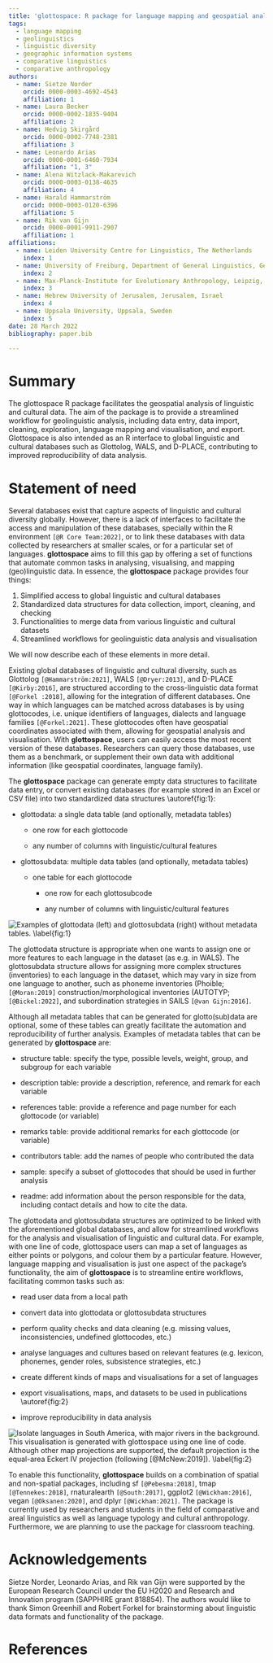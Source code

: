```yaml
---
title: 'glottospace: R package for language mapping and geospatial analysis of linguistic and cultural data'
tags:
  - language mapping
  - geolinguistics
  - linguistic diversity
  - geographic information systems
  - comparative linguistics
  - comparative anthropology
authors:
  - name: Sietze Norder
    orcid: 0000-0003-4692-4543
    affiliation: 1
  - name: Laura Becker
    orcid: 0000-0002-1835-9404
    affiliation: 2
  - name: Hedvig Skirgård
    orcid: 0000-0002-7748-2381
    affiliation: 3
  - name: Leonardo Arias
    orcid: 0000-0001-6460-7934
    affiliation: "1, 3"
  - name: Alena Witzlack-Makarevich
    orcid: 0000-0003-0138-4635 
    affiliation: 4
  - name: Harald Hammarström
    orcid: 0000-0003-0120-6396
    affiliation: 5
  - name: Rik van Gijn
    orcid: 0000-0001-9911-2907
    affiliation: 1
affiliations:
  - name: Leiden University Centre for Linguistics, The Netherlands
    index: 1
  - name: University of Freiburg, Department of General Linguistics, Germany
    index: 2
  - name: Max-Planck-Institute for Evolutionary Anthropology, Leipzig, Germany
    index: 3
  - name: Hebrew University of Jerusalem, Jerusalem, Israel
    index: 4
  - name: Uppsala University, Uppsala, Sweden
    index: 5
date: 28 March 2022
bibliography: paper.bib

---
```


# Summary

The glottospace R package facilitates the geospatial analysis of linguistic and cultural data. The aim of the package is to provide a streamlined workflow for geolinguistic analysis, including data entry, data import, cleaning, exploration, language mapping and visualisation, and export. Glottospace is also intended as an R interface to global linguistic and cultural databases such as Glottolog, WALS, and D-PLACE, contributing to improved reproducibility of data analysis.

# Statement of need

Several databases exist that capture aspects of linguistic and cultural diversity globally. However,  there is a lack of interfaces to facilitate the access and manipulation of these databases, specially within the R environment `[@R Core Team:2022]`, or to link these databases with data collected by researchers at smaller scales, or for a particular set of languages. **glottospace** aims to fill this gap by offering a set of functions that automate common tasks in analysing, visualising, and mapping (geo)linguistic data. In essence, the **glottospace** package provides four things: 

1.	Simplified access to global linguistic and cultural databases
1.	Standardized data structures for data collection, import, cleaning, and checking
1.	Functionalities to merge data from various linguistic and cultural datasets
1.	Streamlined workflows for geolinguistic data analysis and visualisation

We will now describe each of these elements in more detail.

Existing global databases of linguistic and cultural diversity, such as Glottolog `[@Hammarström:2021]`, WALS `[@Dryer:2013]`, and D-PLACE `[@Kirby:2016]`, are structured according to the cross-linguistic data format `[@Forkel :2018]`, allowing for the integration of different databases. One way in which languages can be matched across databases is by using glottocodes, i.e. unique identifiers of languages, dialects and language families `[@Forkel:2021]`. These glottocodes often have geospatial coordinates associated with them, allowing for geospatial analysis and visualisation. With **glottospace**, users can easily access the most recent version of these databases. Researchers can query those databases, use them as a benchmark, or supplement their own data with additional information (like geospatial coordinates, language family).  

The **glottospace** package can generate empty data structures to facilitate data entry, or convert existing databases (for example stored in an Excel or CSV file) into two standardized data structures \autoref{fig:1}: 

  - glottodata: a single data table (and optionally, metadata tables)
  
    - one row for each glottocode
    
    - any number of columns with linguistic/cultural features
    
  - glottosubdata: multiple data tables (and optionally, metadata tables)
  
    - one table for each glottocode
    
      - one row for each glottosubcode
      
      - any number of columns with linguistic/cultural features



![Examples of glottodata (left) and glottosubdata (right) without metadata tables.  \label{fig:1}](joss_data.png)

The glottodata structure is appropriate when one wants to assign one or more features to each language in the dataset (as e.g. in WALS). The glottosubdata structure allows for assigning more complex structures (inventories) to each language in the dataset, which may vary in size from one language to another, such as phoneme inventories (Phoible;  `[@Moran:2019]` construction/morphological inventories (AUTOTYP; `[@Bickel:2022]`, and subordination strategies in SAILS `[@van Gijn:2016]`. 

Although all metadata tables that can be generated for glotto(sub)data are optional, some of these tables can greatly facilitate the automation and reproducibility of further analysis. Examples of metadata tables that can be generated by **glottospace** are:

  - structure table: specify the type, possible levels, weight, group, and subgroup for each variable
  
  - description table: provide a description, reference, and remark for each variable
  
  - references table: provide a reference and page number for each glottocode (or variable)
  
  - remarks table: provide additional remarks for each glottocode (or variable)
  
  - contributors table: add the names of people who contributed the data 
  
  - sample: specify a subset of glottocodes that should be used in further analysis
  
  - readme: add information about the person responsible for the data, including contact details and how to cite the data.
  

The glottodata and glottosubdata structures are optimized to be linked with the aforementioned global databases, and allow for streamlined workflows for the analysis and visualisation of linguistic and cultural data. For example, with one line of code, glottospace users can map a set of languages as either points or polygons, and colour them by a particular feature. However, language mapping and visualisation is just one aspect of the package’s functionality, the aim of **glottospace** is to streamline entire workflows, facilitating common tasks such as: 

  -	read user data from a local path
  
  -	convert data into glottodata or glottosubdata structures
  
  -	perform quality checks and data cleaning (e.g. missing values, inconsistencies, undefined glottocodes, etc.)
  
  -	analyse languages and cultures based on relevant features (e.g. lexicon, phonemes, gender roles, subsistence strategies, etc.)
  
  -	create different kinds of maps and visualisations for a set of languages
  
  -	export visualisations, maps, and datasets to be used in publications \autoref{fig:2}
  
  -	improve reproducibility in data analysis
  

![Isolate languages in South America, with major rivers in the background. This visualisation is generated with **glottospace** using one line of code. Although other map projections are supported, the default projection is the equal-area Eckert IV projection (following `[@McNew:2019]`).  \label{fig:2}](joss_isolates.png)
 
To enable this functionality, **glottospace** builds on a combination of spatial and non-spatial packages, including sf `[@Pebesma:2018]`, tmap `[@Tennekes:2018]`, rnaturalearth `[@South:2017]`, ggplot2 `[@Wickham:2016]`, vegan `[@Oksanen:2020]`, and dplyr `[@Wickham:2021]`. The package is currently used by researchers and students in the field of comparative and areal linguistics as well as language typology and cultural anthropology. Furthermore, we are planning to use the package for classroom teaching. 

# Acknowledgements
Sietze Norder, Leonardo Arias, and Rik van Gijn were supported by the European Research Council under the EU H2020 and Research and Innovation program (SAPPHIRE grant 818854). The authors would like to thank Simon Greenhill and Robert Forkel for brainstorming about linguistic data formats and functionality of the package. 

# References
